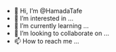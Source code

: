 - 👋 Hi, I’m @HamadaTafe
- 👀 I’m interested in ...
- 🌱 I’m currently learning ...
- 💞️ I’m looking to collaborate on ...
- 📫 How to reach me ...

<!---
HamadaTafe/HamadaTafe is a ✨ special ✨ repository because its `README.md` (this file) appears on your GitHub profile.
You can click the Preview link to take a look at your changes.
--->
